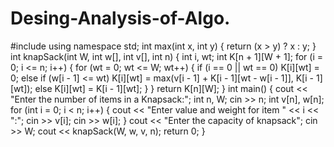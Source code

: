 # Desing-Analysis-of-Algo.
#include <iostream>
using namespace std;
int max(int x, int y) {
   return (x > y) ? x : y;
}
int knapSack(int W, int w[], int v[], int n) {
   int i, wt;
   int K[n + 1][W + 1];
   for (i = 0; i <= n; i++) {
      for (wt = 0; wt <= W; wt++) {
         if (i == 0 || wt == 0)
         K[i][wt] = 0;
         else if (w[i - 1] <= wt)
            K[i][wt] = max(v[i - 1] + K[i - 1][wt - w[i - 1]], K[i - 1][wt]);
         else
        K[i][wt] = K[i - 1][wt];
      }
   }
   return K[n][W];
}
int main() {
   cout << "Enter the number of items in a Knapsack:";
   int n, W;
   cin >> n;
   int v[n], w[n];
   for (int i = 0; i < n; i++) {
      cout << "Enter value and weight for item " << i << ":";
      cin >> v[i];
      cin >> w[i];
   }
   cout << "Enter the capacity of knapsack";
   cin >> W;
   cout << knapSack(W, w, v, n);
   return 0;
}

